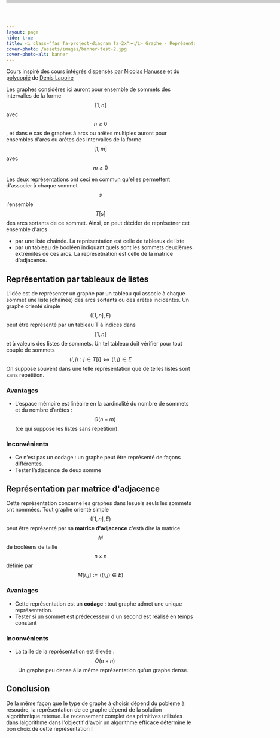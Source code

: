 ```yaml
---
layout: page
hide: true
title: <i class="fas fa-project-diagram fa-2x"></i> Graphe - Représentation des graphes
cover-photo: /assets/images/banner-test-2.jpg
cover-photo-alt: banner
---
```


<script type="text/javascript" async
  src="https://cdn.mathjax.org/mathjax/latest/MathJax.js?config=TeX-MML-AM_CHTML">
</script>

Cours inspiré des cours intégrés dispensés par [Nicolas
Hanusse](https://www.labri.fr/index.php?n=Annuaires.Profile&id=Hanusse_ID1084917714)
et du
[polycopié](https://moodle.bordeaux-inp.fr/pluginfile.php/51350/mod_resource/content/1/cours-graphe.pdf)
de [Denis Lapoire](https://www.labri.fr/index.php?n=Annuaires.Profile&id=Lapoire_ID1084917727)

Les graphes considéres ici auront pour ensemble de sommets des intervalles de la
forme $$[1,n]$$ avec $$n \geq 0$$, et dans e cas de graphes à arcs ou arêtes
multiples auront pour ensembles d'arcs ou arêtes des intervalles de la forme
$$[1,m]$$ avec $$m \geq 0$$

Les deux représentations ont ceci en commun qu'elles permettent d'associer à
chaque sommet $$s$$ l'ensemble $$T[s]$$ des arcs sortants de ce sommet. Ainsi,
on peut décider de représetner cet ensemble d'arcs 
+ par une liste chainée. La représentation est celle de tableaux de liste
+ par un tableau de booléen indiquant quels sont les sommets deuxièmes
  extrémites de ces arcs. La représetnation est celle de la matrice d'adjacence.

## <i class="fas fa-project-diagram"></i> Représentation par tableaux de listes
L’idée est de représenter un graphe par un tableau qui associe à chaque sommet
une liste (chaînée) des arcs sortants ou des arêtes incidentes. Un graphe
orienté simple $$([1, n], E)$$ peut être représenté par un tableau T à indices
dans $$[1, n]$$ et à valeurs des listes de sommets. Un tel tableau doit vérifier
pour tout couple de sommets $$(i, j) : j \in T[i] \Leftrightarrow (i, j) \in E$$
On suppose souvent dans une telle représentation que de telles listes sont sans
répétition.

### Avantages
+ L’espace mémoire est linéaire en la cardinalité du nombre de sommets et du nombre
d’arêtes : $$Θ(n + m)$$ (ce qui suppose les listes sans répétition).

### Inconvénients
+ Ce n’est pas un codage : un graphe peut être représenté de façons différentes.
+ Tester l’adjacence de deux somme

## <i class="fas fa-project-diagram"></i> Représentation par matrice d'adjacence
Cette représentation concerne les graphes dans lesuels seuls les sommets snt
nommées. Tout graphe orienté simple $$([1,n],E)$$ peut être représenté par sa
**matrice d'adjacence** c'està dire la matrice $$M$$ de booléens de taille $$n
\times n$$ définie par $$M[i,j]:=((i,j)\in E)$$

### Avantages 
+ Cette représentation est un **codage** : tout graphe admet une unique
  représentation.
+ Tester si un sommet est prédécesseur d'un second est réalisé en temps constant

### Inconvénients
+ La taille de la représentation est élevée : $$O(n \times n)$$. Un graphe peu
  dense à la même représentation qu'un graphe dense.
  
## <i class="fas fa-project-diagram"></i> Conclusion
De la même façon que le type de graphe à choisir dépend du poblème à résoudre,
la représentation de ce graphe dépend de la solution algorithmique retenue. Le
recensement complet des primitives utilisées dans lalgorithme dans l'objectif
d'avoir un algorithme efficace détermine le bon choix de cette représentation !
<div class="header">
  <div class="progress-container">
    <div class="progress-bar" id="myBar"></div>
  </div>
</div>

<style>
/* Style the header: fixed position (always stay at the top) */
.header {
  position: fixed;
  top: 0;
  z-index: 1;
  width: 100%;
  background-color: #f1f1f1;
}

/* The progress container (grey background) */
.progress-container {
  width: 100%;
  height: 8px;
  background: #ccc;
}

/* The progress bar (scroll indicator) */
.progress-bar {
  height: 8px;
  background: #707070;
  width: 0%;
}
</style>

<script>
// When the user scrolls the page, execute myFunction
window.onscroll = function() {myFunction()};

function myFunction() {
  var winScroll = document.body.scrollTop || document.documentElement.scrollTop;
  var height = document.documentElement.scrollHeight - document.documentElement.clientHeight;
  var scrolled = (winScroll / height) * 100;
  document.getElementById("myBar").style.width = scrolled + "%";
}
</script>
